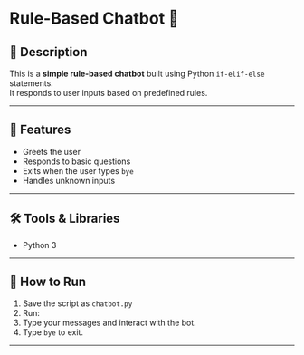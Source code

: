 # Rule-Based Chatbot 🤖

## 📌 Description
This is a **simple rule-based chatbot** built using Python `if-elif-else` statements.  
It responds to user inputs based on predefined rules.

---

## 📂 Features
- Greets the user
- Responds to basic questions
- Exits when the user types `bye`
- Handles unknown inputs

---

## 🛠️ Tools & Libraries
- Python 3

---

## 🚀 How to Run
1. Save the script as `chatbot.py`
2. Run:
3. Type your messages and interact with the bot.
4. Type `bye` to exit.

---



